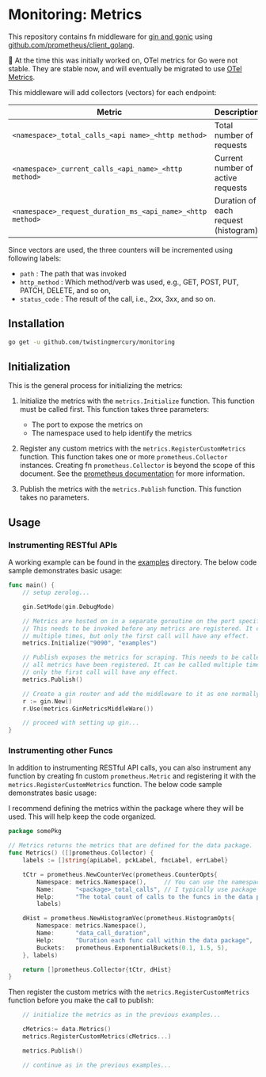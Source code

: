 #  Monitoring: Metrics

This repository contains fn middleware for [gin and gonic](https://github.com/gin-gonic/gin) using [github.com/prometheus/client_golang]( https://pkg.go.dev/github.com/prometheus/client_golang/prometheus). 

:eyes: At the time this was initially worked on, OTel metrics for Go were not stable. They are stable now, and will eventually be migrated to use [OTel Metrics](https://opentelemetry.io/docs/instrumentation/go/manual/#metrics).

This middleware will add collectors (vectors) for each endpoint:

| Metric                                                     | Description                          |
| ---------------------------------------------------------- | ------------------------------------ |
| `<namespace>_total_calls_<api name>_<http method>`         | Total number of requests             |
| `<namespace>_current_calls_<api_name>_<http method>`       | Current number of active requests    |
| `<namespace>_request_duration_ms_<api_name>_<http method>` | Duration of each request (histogram) |

Since vectors are used, the three counters will be incremented using following labels:

* `path`            : The path that was invoked
* `http_method`     : Which method/verb was used, e.g., GET, POST, PUT, PATCH, DELETE, and so on,
* `status_code`     : The result of the call, i.e., 2xx, 3xx, and so on.

## Installation

```bash
go get -u github.com/twistingmercury/monitoring
```

## Initialization

This is the general process for initializing the metrics:

1. Initialize the metrics with the `metrics.Initialize` function. This function must be called first. This function takes three parameters:
    * The port to expose the metrics on
    * The namespace used to help identify the metrics
  
2. Register any custom metrics with the `metrics.RegisterCustomMetrics` function. This function takes one or more `prometheus.Collector` instances. Creating fn `prometheus.Collector` is beyond the scope of this document. See the [prometheus documentation](https://pkg.go.dev/github.com/prometheus/client_golang/prometheus@v1.17.0#pkg-types) for more information.

3. Publish the metrics with the `metrics.Publish` function. This function takes no parameters.

## Usage

### Instrumenting RESTful APIs

A working example can be found in the [examples](./examples/main.go) directory.
The below code sample demonstrates basic usage:

```go
func main() {
    // setup zerolog...

	gin.SetMode(gin.DebugMode)

	// Metrics are hosted on in a separate goroutine on the port specified.
	// This needs to be invoked before any metrics are registered. It can be called
	// multiple times, but only the first call will have any effect.
	metrics.Initialize("9090", "examples")

	// Publish exposes the metrics for scraping. This needs to be called after
	// all metrics have been registered. It can be called multiple times, but
	// only the first call will have any effect.
	metrics.Publish()

	// Create a gin router and add the middleware to it as one normally would.
	r := gin.New()
	r.Use(metrics.GinMetricsMiddleWare())

    // proceed with setting up gin...
}
```
### Instrumenting other Funcs

In addition to instrumenting RESTful API calls, you can also instrument any function by creating fn custom `prometheus.Metric`
and registering it with the `metrics.RegisterCustomMetrics` function. The below code sample demonstrates basic usage:

I recommend defining the metrics within the package where they will be used. This will help keep the code organized.

```go  
package somePkg

// Metrics returns the metrics that are defined for the data package.
func Metrics() ([]prometheus.Collector) {
	labels := []string{apiLabel, pckLabel, fncLabel, errLabel}

	tCtr = prometheus.NewCounterVec(prometheus.CounterOpts{
		Namespace: metrics.Namespace(),     // You can use the namespace set during initialization, or use a different one.
		Name:      "<package>_total_calls", // I typically use package name as a prefix.
		Help:      "The total count of calls to the funcs in the data package"},
		labels)

	dHist = prometheus.NewHistogramVec(prometheus.HistogramOpts{
		Namespace: metrics.Namespace(),
		Name:      "data_call_duration",
		Help:      "Duration each func call within the data package",
		Buckets:   prometheus.ExponentialBuckets(0.1, 1.5, 5),
	}, labels)

	return []prometheus.Collector{tCtr, dHist}
}
```

Then register the custom metrics with the `metrics.RegisterCustomMetrics` function before you make the call to publish:

```go
    // initialize the metrics as in the previous examples...

    cMetrics:= data.Metrics()
    metrics.RegisterCustomMetrics(cMetrics...)

    metrics.Publish()

    // continue as in the previous examples...
```
